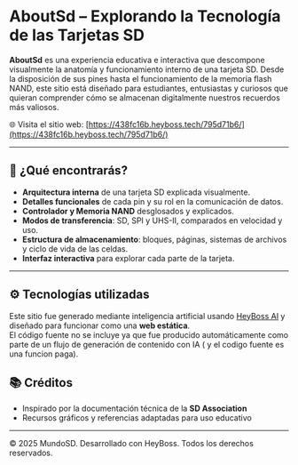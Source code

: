 # AboutSd – Explorando la Tecnología de las Tarjetas SD

**AboutSd** es una experiencia educativa e interactiva que descompone visualmente la anatomía y funcionamiento interno de una tarjeta SD. Desde la disposición de sus pines hasta el funcionamiento de la memoria flash NAND, este sitio está diseñado para estudiantes, entusiastas y curiosos que quieran comprender cómo se almacenan digitalmente nuestros recuerdos más valiosos.

🌐 Visita el sitio web: [https://438fc16b.heyboss.tech/795d71b6/](https://438fc16b.heyboss.tech/795d71b6/)

---

## 🧠 ¿Qué encontrarás?

- **Arquitectura interna** de una tarjeta SD explicada visualmente.
- **Detalles funcionales** de cada pin y su rol en la comunicación de datos.
- **Controlador y Memoria NAND** desglosados y explicados.
- **Modos de transferencia**: SD, SPI y UHS-II, comparados en velocidad y uso.
- **Estructura de almacenamiento**: bloques, páginas, sistemas de archivos y ciclo de vida de las celdas.
- **Interfaz interactiva** para explorar cada parte de la tarjeta.

---

## ⚙️ Tecnologías utilizadas

Este sitio fue generado mediante inteligencia artificial usando [HeyBoss AI](https://heybossai.com) y diseñado para funcionar como una **web estática**.  
El código fuente no se incluye ya que fue producido automáticamente como parte de un flujo de generación de contenido con IA ( y el codigo fuente es una funcion paga).

## 📚 Créditos

- Inspirado por la documentación técnica de la **SD Association**
- Recursos gráficos y referencias adaptadas para uso educativo

---

© 2025 MundoSD. Desarrollado con HeyBoss. Todos los derechos reservados.
